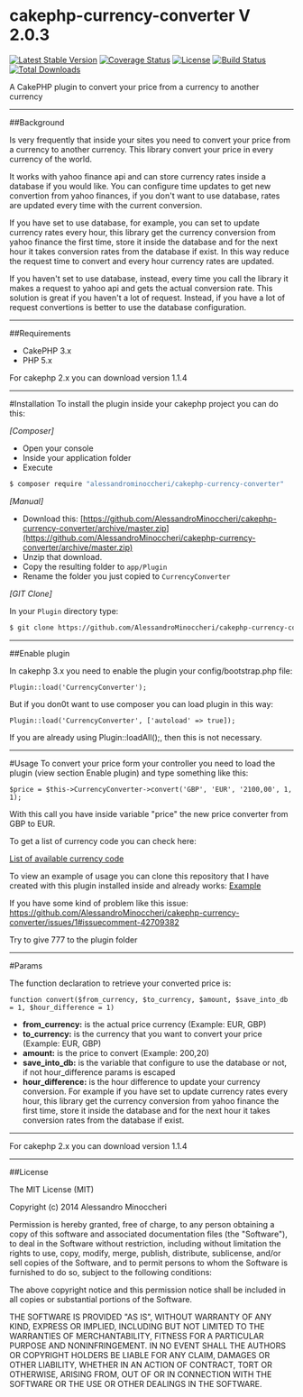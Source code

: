 cakephp-currency-converter V 2.0.3
==============================

[![Latest Stable Version](https://poser.pugx.org/alessandrominoccheri/cakephp-currency-converter/v/stable.svg)](https://packagist.org/packages/alessandrominoccheri/cakephp-currency-converter)
[![Coverage Status](https://coveralls.io/repos/github/AlessandroMinoccheri/cakephp-currency-converter/badge.svg?branch=master)](https://coveralls.io/github/AlessandroMinoccheri/cakephp-currency-converter?branch=master)
[![License](https://poser.pugx.org/alessandrominoccheri/cakephp-currency-converter/license.svg)](https://packagist.org/packages/alessandrominoccheri/cakephp-currency-converter)
[![Build Status](https://api.travis-ci.org/AlessandroMinoccheri/cakephp-currency-converter.png)](https://travis-ci.org/AlessandroMinoccheri/cakephp-currency-converter)
[![Total Downloads](https://poser.pugx.org/alessandrominoccheri/cakephp-currency-converter/d/total.png)](https://packagist.org/packages/alessandrominoccheri/cakephp-currency-converter)

A CakePHP plugin to convert your price from a currency to another currency

---

##Background

Is very frequently that inside your sites you need to convert your price from a currency to another currency.
This library convert your price in every currency of the world.

It works with yahoo finance api and can store currency rates inside a database if you would like.
You can configure time updates to get new convertion from yahoo finances, if you don't want to use database, rates are updated every time with the current conversion.

If you have set to use database, for example, you can set to update currency rates every hour, this library get the currency conversion from yahoo finance the first time, store it inside the database and for the next hour it takes conversion rates from the database if exist.
In this way reduce the request time to convert and every hour currency rates are updated.

If you haven't set to use database, instead, every time you call the library it makes a request to yahoo api and gets the actual conversion rate. This solution is great if you haven't a lot of request. Instead, if you have a lot of request  convertions is better to use the database configuration.

---

##Requirements

* CakePHP 3.x
* PHP 5.x

For cakephp 2.x you can download version 1.1.4

---

#Installation
To install the plugin inside your cakephp project you can do this:

_[Composer]_
* Open your console
* Inside your application folder
* Execute
```bash
$ composer require "alessandrominoccheri/cakephp-currency-converter"
```

_[Manual]_

* Download this: [https://github.com/AlessandroMinoccheri/cakephp-currency-converter/archive/master.zip](https://github.com/AlessandroMinoccheri/cakephp-currency-converter/archive/master.zip)
* Unzip that download.
* Copy the resulting folder to `app/Plugin`
* Rename the folder you just copied to `CurrencyConverter`

_[GIT Clone]_

In your `Plugin` directory type:
```bash
$ git clone https://github.com/AlessandroMinoccheri/cakephp-currency-converter.git CurrencyConverter
```

---

##Enable plugin

In cakephp 3.x you need to enable the plugin your config/bootstrap.php file:
```
Plugin::load('CurrencyConverter');
```

But if you don0t want to use composer you can load plugin in this way:

```
Plugin::load('CurrencyConverter', ['autoload' => true]);
```

If you are already using Plugin::loadAll();, then this is not necessary.

---
#Usage
To convert your price form your controller you need to load the plugin (view section Enable plugin) and type something like this:
```
$price = $this->CurrencyConverter->convert('GBP', 'EUR', '2100,00', 1, 1);
```

With this call you have inside variable "price" the new price converter from GBP to EUR.

To get a list of currency code you can check here:

[List of available currency code](http://www.xe.com/iso4217.php )

To view an example of usage you can clone this repository that I have created with this plugin installed inside and already works:
[Example](https://github.com/AlessandroMinoccheri/cakephp-currency-converter-example)

If you have some kind of problem like this issue:
https://github.com/AlessandroMinoccheri/cakephp-currency-converter/issues/1#issuecomment-42709382

Try to give 777 to the plugin folder

---
#Params

The function declaration to retrieve your converted price is:
```
function convert($from_currency, $to_currency, $amount, $save_into_db = 1, $hour_difference = 1)
```

* **from_currency:** is the actual price currency (Example: EUR, GBP)
* **to_currency:** is the currency that you want to convert your price (Example: EUR, GBP)
* **amount:** is the price to convert (Example: 200,20)
* **save_into_db:** is the variable that configure to use the database or not, if not hour_difference params is escaped
* **hour_difference:** is the hour difference to update your currency conversion. For example if you have set to update currency rates every hour, this library get the currency conversion from yahoo finance the first time, store it inside the database and for the next hour it takes conversion rates from the database if exist.

---

For cakephp 2.x you can download version 1.1.4

---

##License

The MIT License (MIT)

Copyright (c) 2014 Alessandro Minoccheri

Permission is hereby granted, free of charge, to any person obtaining a copy of this software and associated documentation files (the "Software"), to deal in the Software without restriction, including without limitation the rights to use, copy, modify, merge, publish, distribute, sublicense, and/or sell copies of the Software, and to permit persons to whom the Software is furnished to do so, subject to the following conditions:

The above copyright notice and this permission notice shall be included in all copies or substantial portions of the Software.

THE SOFTWARE IS PROVIDED "AS IS", WITHOUT WARRANTY OF ANY KIND, EXPRESS OR IMPLIED, INCLUDING BUT NOT LIMITED TO THE WARRANTIES OF MERCHANTABILITY, FITNESS FOR A PARTICULAR PURPOSE AND NONINFRINGEMENT. IN NO EVENT SHALL THE AUTHORS OR COPYRIGHT HOLDERS BE LIABLE FOR ANY CLAIM, DAMAGES OR OTHER LIABILITY, WHETHER IN AN ACTION OF CONTRACT, TORT OR OTHERWISE, ARISING FROM, OUT OF OR IN CONNECTION WITH THE SOFTWARE OR THE USE OR OTHER DEALINGS IN THE SOFTWARE.
